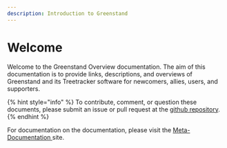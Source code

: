 ```yaml
---
description: Introduction to Greenstand
---
```


# Welcome

Welcome to the Greenstand Overview documentation. The aim of this documentation is to provide links, descriptions, and overviews of Greenstand and its Treetracker software for newcomers, allies, users, and supporters.

{% hint style="info" %}
To contribute, comment, or question these documents, please submit an issue or pull request at the [github repository](https://github.com/Greenstand/greenstand-documentation).
{% endhint %}

For documentation on the documentation, please visit the [Meta-Documentation ](http://127.0.0.1:5000/o/-MXNadx4i6aOZ12XcStA/s/78NT1HbvABIZ8TFDjByj/)site.
